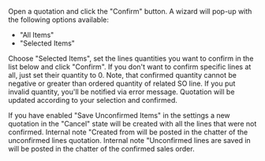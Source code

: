 Open a quotation and click the "Confirm" button.
A wizard will pop-up with the following options available:

- "All Items"
- "Selected Items"

Choose "Selected Items", set the lines quantities you want to confirm in the list below and click "Confirm".
If you don't want to confirm specific lines at all, just set their quantity to 0.
Note, that confirmed quantity cannot be negative or greater than ordered quantity of related SO line. If you put invalid quantity, you'll be notified via error message.
Quotation will be updated according to your selection and confirmed.

If you have enabled "Save Unconfirmed Items" in the settings a new quotation in the "Cancel" state will be created with all the lines that were not confirmed.
Internal note "Created from <SalesOrderNumber> will be posted in the chatter of the unconfirmed lines quotation.
Internal note "Unconfirmed lines are saved in <UnconfirmedQuotationNumber> will be posted in the chatter of the confirmed sales order.